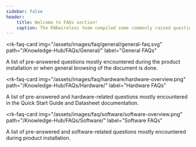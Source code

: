 ```yaml
---
sidebar: false
header:
    title: Welcome to FAQs section!
    caption: The RAKwireless team compiled some commonly raised questions and categorized them into three — General, Hardware, and Software. Browse through these sections to answer your questions and to provide you more information about the products. If you have unanswered questions left, message us through the chat box or immerse in the RAKWireless Forum.
---
```


<div class="flex flex-center q-gutter-sm">

<rk-faq-card
  img="/assets/images/faq/general/general-faq.svg"
  path="/Knowledge-Hub/FAQs/General/"
  label="General FAQs"
>

A list of pre-answered questions mostly encountered during the product installation or when general browsing of the document is done. 

</rk-faq-card>

<rk-faq-card
  img="/assets/images/faq/hardware/hardware-overview.png"
  path="/Knowledge-Hub/FAQs/Hardware/"
  label="Hardware FAQs"
>

A list of pre-answered and hardware-related questions mostly encountered in the Quick Start Guide and Datasheet documentation.

</rk-faq-card>

<rk-faq-card
  img="/assets/images/faq/software/software-overview.png"
  path="/Knowledge-Hub/FAQs/Software/"
  label="Software FAQs"
>

A list of pre-answered and software-related questions mostly encountered during product installation.

</rk-faq-card>

</div>
